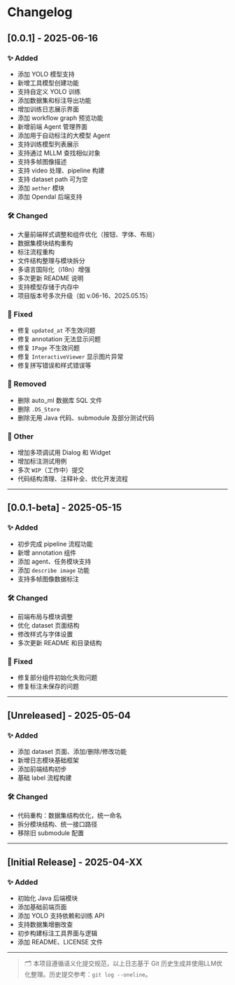 # Changelog

## [0.0.1] - 2025-06-16

### ✨ Added
- 添加 YOLO 模型支持
- 新增工具模型创建功能
- 支持自定义 YOLO 训练
- 添加数据集和标注导出功能
- 增加训练日志展示界面
- 添加 workflow graph 预览功能
- 新增前端 Agent 管理界面
- 添加用于自动标注的大模型 Agent
- 支持训练模型列表展示
- 支持通过 MLLM 查找相似对象
- 支持多帧图像描述
- 支持 video 处理、pipeline 构建
- 支持 dataset path 可为空
- 添加 `aether` 模块
- 添加 Opendal 后端支持

### 🛠️ Changed
- 大量前端样式调整和组件优化（按钮、字体、布局）
- 数据集模块结构重构
- 标注流程重构
- 文件结构整理与模块拆分
- 多语言国际化（i18n）增强
- 多次更新 README 说明
- 支持模型存储于内存中
- 项目版本号多次升级（如 v.06-16、2025.05.15）

### 🐛 Fixed
- 修复 `updated_at` 不生效问题
- 修复 annotation 无法显示问题
- 修复 `IPage` 不生效问题
- 修复 `InteractiveViewer` 显示图片异常
- 修复拼写错误和样式错误等

### 🧹 Removed
- 删除 auto_ml 数据库 SQL 文件
- 删除 `.DS_Store`
- 删除无用 Java 代码、submodule 及部分测试代码

### 🔧 Other
- 增加多项调试用 Dialog 和 Widget
- 增加标注测试用例
- 多次 `WIP`（工作中）提交
- 代码结构清理、注释补全、优化开发流程

---

## [0.0.1-beta] - 2025-05-15

### ✨ Added
- 初步完成 pipeline 流程功能
- 新增 annotation 组件
- 添加 agent、任务模块支持
- 添加 `describe image` 功能
- 支持多帧图像数据标注

### 🛠️ Changed
- 前端布局与模块调整
- 优化 dataset 页面结构
- 修改样式与字体设置
- 多次更新 README 和目录结构

### 🐛 Fixed
- 修复部分组件初始化失败问题
- 修复标注未保存的问题

---

## [Unreleased] - 2025-05-04

### ✨ Added
- 添加 dataset 页面、添加/删除/修改功能
- 新增日志模块基础框架
- 添加前端结构初步
- 基础 label 流程构建

### 🛠️ Changed
- 代码重构：数据集结构优化，统一命名
- 拆分模块结构、统一接口路径
- 移除旧 submodule 配置

---

## [Initial Release] - 2025-04-XX

### ✨ Added
- 初始化 Java 后端模块
- 添加基础前端页面
- 添加 YOLO 支持依赖和训练 API
- 支持数据集增删改查
- 初步构建标注工具界面与逻辑
- 添加 README、LICENSE 文件

---

> 🗂 本项目遵循语义化提交规范，以上日志基于 Git 历史生成并使用LLM优化整理。历史提交参考：`git log --oneline`。
